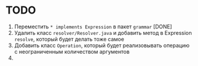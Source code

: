 # TODO

1. Переместить `* implements Expression` в пакет <code>grammar</code> [DONE]
2. Удалить класс `resolver/Resolver.java` и добавить метод в Expression `resolve`, который будет делать тоже самое
3. Добавить класс `Operation`, который будет реализовывать операцию с неограниченным количеством аргументов
4. 